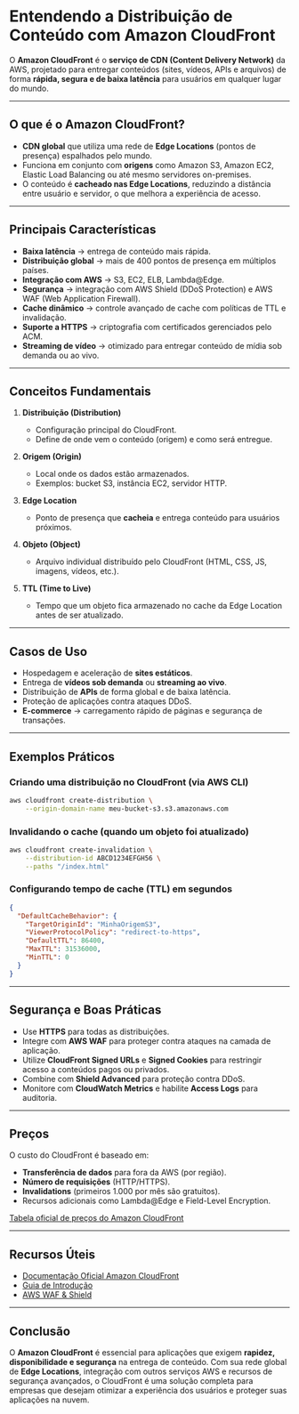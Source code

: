#  Entendendo a Distribuição de Conteúdo com Amazon CloudFront

O **Amazon CloudFront** é o **serviço de CDN (Content Delivery Network)** da AWS, projetado para entregar conteúdos (sites, vídeos, APIs e arquivos) de forma **rápida, segura e de baixa latência** para usuários em qualquer lugar do mundo.

---

##  O que é o Amazon CloudFront?

* **CDN global** que utiliza uma rede de **Edge Locations** (pontos de presença) espalhados pelo mundo.
* Funciona em conjunto com **origens** como Amazon S3, Amazon EC2, Elastic Load Balancing ou até mesmo servidores on-premises.
* O conteúdo é **cacheado nas Edge Locations**, reduzindo a distância entre usuário e servidor, o que melhora a experiência de acesso.

---

##  Principais Características

* **Baixa latência** → entrega de conteúdo mais rápida.
* **Distribuição global** → mais de 400 pontos de presença em múltiplos países.
* **Integração com AWS** → S3, EC2, ELB, Lambda@Edge.
* **Segurança** → integração com AWS Shield (DDoS Protection) e AWS WAF (Web Application Firewall).
* **Cache dinâmico** → controle avançado de cache com políticas de TTL e invalidação.
* **Suporte a HTTPS** → criptografia com certificados gerenciados pelo ACM.
* **Streaming de vídeo** → otimizado para entregar conteúdo de mídia sob demanda ou ao vivo.

---

##  Conceitos Fundamentais

1. **Distribuição (Distribution)**

   * Configuração principal do CloudFront.
   * Define de onde vem o conteúdo (origem) e como será entregue.

2. **Origem (Origin)**

   * Local onde os dados estão armazenados.
   * Exemplos: bucket S3, instância EC2, servidor HTTP.

3. **Edge Location**

   * Ponto de presença que **cacheia** e entrega conteúdo para usuários próximos.

4. **Objeto (Object)**

   * Arquivo individual distribuído pelo CloudFront (HTML, CSS, JS, imagens, vídeos, etc.).

5. **TTL (Time to Live)**

   * Tempo que um objeto fica armazenado no cache da Edge Location antes de ser atualizado.

---

##  Casos de Uso

* Hospedagem e aceleração de **sites estáticos**.
* Entrega de **vídeos sob demanda** ou **streaming ao vivo**.
* Distribuição de **APIs** de forma global e de baixa latência.
* Proteção de aplicações contra ataques DDoS.
* **E-commerce** → carregamento rápido de páginas e segurança de transações.

---

##  Exemplos Práticos

### Criando uma distribuição no CloudFront (via AWS CLI)

```bash
aws cloudfront create-distribution \
    --origin-domain-name meu-bucket-s3.s3.amazonaws.com
```

### Invalidando o cache (quando um objeto foi atualizado)

```bash
aws cloudfront create-invalidation \
    --distribution-id ABCD1234EFGH56 \
    --paths "/index.html"
```

### Configurando tempo de cache (TTL) em segundos

```json
{
  "DefaultCacheBehavior": {
    "TargetOriginId": "MinhaOrigemS3",
    "ViewerProtocolPolicy": "redirect-to-https",
    "DefaultTTL": 86400,
    "MaxTTL": 31536000,
    "MinTTL": 0
  }
}
```

---

##  Segurança e Boas Práticas

* Use **HTTPS** para todas as distribuições.
* Integre com **AWS WAF** para proteger contra ataques na camada de aplicação.
* Utilize **CloudFront Signed URLs** e **Signed Cookies** para restringir acesso a conteúdos pagos ou privados.
* Combine com **Shield Advanced** para proteção contra DDoS.
* Monitore com **CloudWatch Metrics** e habilite **Access Logs** para auditoria.

---

##  Preços

O custo do CloudFront é baseado em:

* **Transferência de dados** para fora da AWS (por região).
* **Número de requisições** (HTTP/HTTPS).
* **Invalidations** (primeiros 1.000 por mês são gratuitos).
* Recursos adicionais como Lambda@Edge e Field-Level Encryption.

 [Tabela oficial de preços do Amazon CloudFront](https://aws.amazon.com/pt/cloudfront/pricing/)

---

##  Recursos Úteis

* [Documentação Oficial Amazon CloudFront](https://docs.aws.amazon.com/AmazonCloudFront/latest/DeveloperGuide/Introduction.html)
* [Guia de Introdução](https://aws.amazon.com/pt/cloudfront/getting-started/)
* [AWS WAF & Shield](https://aws.amazon.com/pt/waf/)

---

##  Conclusão

O **Amazon CloudFront** é essencial para aplicações que exigem **rapidez, disponibilidade e segurança** na entrega de conteúdo.
Com sua rede global de **Edge Locations**, integração com outros serviços AWS e recursos de segurança avançados, o CloudFront é uma solução completa para empresas que desejam otimizar a experiência dos usuários e proteger suas aplicações na nuvem.
